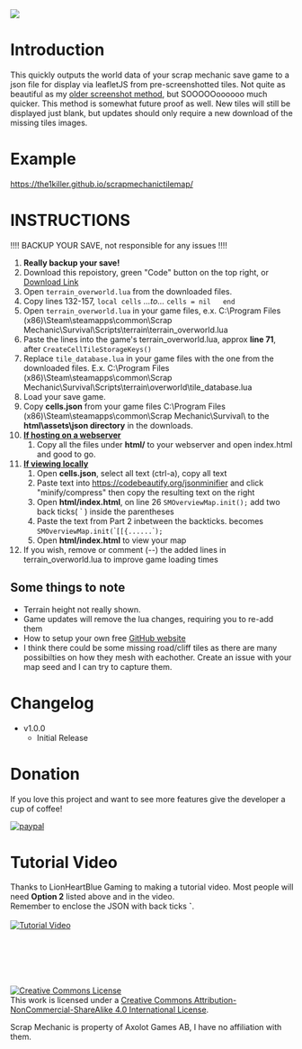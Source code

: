 <img src="https://i.imgur.com/orwkU5q.png" style="max-width:75%">

# Introduction
This quickly outputs the world data of your scrap mechanic save game to a json file for display via leafletJS from pre-screenshotted tiles. Not quite as beautiful as my [older screenshot method], but SOOOOOoooooo much quicker. This method is somewhat future proof as well. New tiles will still be displayed just blank, but updates should only require a new download of the missing tiles images.

# Example
https://the1killer.github.io/scrapmechanictilemap/

# INSTRUCTIONS

!!!! BACKUP YOUR SAVE, not responsible for any issues !!!!

1. **Really backup your save!**
1. Download this repoistory, green "Code" button on the top right, or [Download Link]
1. Open `terrain_overworld.lua` from the downloaded files.
1. Copy lines 132-157, `local cells` *...to...* `cells = nil   end`
1. Open `terrain_overworld.lua` in your game files, e.x. C:\Program Files (x86)\Steam\steamapps\common\Scrap Mechanic\Survival\Scripts\terrain\terrain_overworld.lua
1. Paste the lines into the game's terrain_overworld.lua, approx **line 71**, after `CreateCellTileStorageKeys()`
1. Replace `tile_database.lua` in your game files with the one from the downloaded files. E.x. C:\Program Files (x86)\Steam\steamapps\common\Scrap Mechanic\Survival\Scripts\terrain\overworld\tile_database.lua
1. Load your save game.
1. Copy **cells.json** from your game files C:\Program Files (x86)\Steam\steamapps\common\Scrap Mechanic\Survival\ to the **html\assets\json directory** in the downloads.
1. <u>**If hosting on a webserver**</u>
    1. Copy all the files under **html/** to your webserver and open index.html and good to go.
1. <u>**If viewing locally**</u>
    1. Open **cells.json**, select all text (ctrl-a), copy all text
    1. Paste text into https://codebeautify.org/jsonminifier and click "minify/compress" then copy the resulting text on the right
    1. Open **html/index.html**, on line 26 `SMOverviewMap.init();` add two back ticks( ` ) inside the parentheses
    1. Paste the text from Part 2 inbetween the backticks. becomes `SMOverviewMap.init(`\``[[{......`\``);`
    1. Open **html/index.html** to view your map
1. If you wish, remove or comment (--) the added lines in terrain_overworld.lua to improve game loading times


## Some things to note
- Terrain height not really shown.
- Game updates will remove the lua changes, requiring you to re-add them
- How to setup your own free [GitHub website]
- I think there could be some missing road/cliff tiles as there are many possibilties on how they mesh with eachother. Create an issue with your map seed and I can try to capture them.


# Changelog
- v1.0.0
    - Initial Release

# Donation
If you love this project and want to see more features give the developer a cup of coffee!

[![paypal](https://www.paypalobjects.com/en_US/i/btn/btn_donateCC_LG.gif)](https://www.paypal.com/cgi-bin/webscr?cmd=_donations&business=7JF52HNLJNHFE&item_name=SM+Overview+Donations&currency_code=USD)


# Tutorial Video
Thanks to LionHeartBlue Gaming to making a tutorial video. Most people will need **Option 2** listed above and in the video. 
<br/>
Remember to enclose the JSON with back ticks **\`**.
<br/>
<br/>
[![Tutorial Video](http://i3.ytimg.com/vi/qkMIsQqdUmU/hqdefault.jpg)](https://youtu.be/qkMIsQqdUmU)


<br/>
<br/>
<br/>
<br/>
<br/>
<a rel="license" href="http://creativecommons.org/licenses/by-nc-sa/4.0/"><img alt="Creative Commons License" style="border-width:0" src="https://i.creativecommons.org/l/by-nc-sa/4.0/88x31.png" /></a><br />This work is licensed under a <a rel="license" href="http://creativecommons.org/licenses/by-nc-sa/4.0/">Creative Commons Attribution-NonCommercial-ShareAlike 4.0 International License</a>.

Scrap Mechanic is property of Axolot Games AB, I have no affiliation with them.

[//]: # (Links)
[AutoHotKey]: https://www.autohotkey.com/
[GitHub website]: https://pages.github.com/
[Download Link]: https://github.com/the1killer/sm_overview/archive/main.zip
[older screenshot method]: https://github.com/the1killer/sm_overview_ahk
[Donate]: https://www.paypal.com/cgi-bin/webscr?cmd=_donations&business=7JF52HNLJNHFE&item_name=SM+Overview+Donations&currency_code=USD
